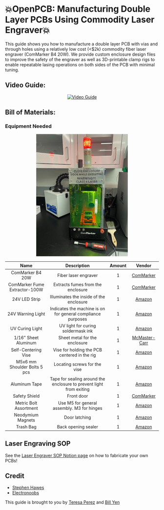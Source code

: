 # 💥OpenPCB: Manufacturing Double Layer PCBs Using Commodity Laser Engraver💥
This guide shows you how to manufacture a double layer PCB with vias and through holes using a relatively low cost (<$2k) commodity fiber laser engraver (ComMarker B4 20W). We provide custom enclosure design files to improve the safety of the engraver as well as 3D-printable clamp rigs to enable repeatable lasing operations on both sides of the PCB with minimal tuning.
## Video Guide:
<p align="center">
  <a href="https://www.youtube.com/watch?v=V7wXKYrV5ao">
    <img src="https://img.youtube.com/vi/V7wXKYrV5ao/0.jpg" alt="Video Guide">
  </a>
</p>

## Bill of Materials:
### Equipment Needed

<p align="center">
  <img src="Images/Enclosure.jpg" width="300"/>
</p>

| Name | Description | Amount | Vendor |
| :---: | :---: | :---: | :---: |
| ComMarker B4 20W | Fiber laser engraver | 1 | [ComMarker](https://commarker.com/product/b4-laser-engraver/) |
| ComMarker Fume Extractor-100W | Extracts fumes from the enclosure | 1 | [ComMarker](https://commarker.com/product/commarker-fume-extractor-100w/) |
| 24V LED Strip | Illuminates the inside of the enclosure | 1 | [Amazon](https://www.amazon.com/dp/B0D8L9HJXN) |
| 24V Warning Light | Indicates the machine is on for general compliance purposes | 1 | [Amazon](https://www.amazon.com/dp/B06XKLY1N2) |
| UV Curing Light | UV light for curing soldermask ink | 1 | [Amazon](https://www.amazon.com/dp/B075GWKN83) |
| 1/16" Sheet Aluminum | Sheet metal for the enclosure | 1 | [McMaster-Carr](https://www.mcmaster.com/products/aluminum-extrusions/shape~sheet/multipurpose-6061-aluminum-sheets-and-bars-7/) |
| Self-Centering Vise | Vise for holding the PCB centered in the rig | 1 | [Amazon](https://www.amazon.com/dp/B0CKW946NN) |
| M5x6 mm Shoulder Bolts 5 pcs | Locating screws for the vise | 1 | [Amazon](https://www.amazon.com/dp/B077GX37SX) |
| Aluminum Tape | Tape for sealing around the enclosure to prevent light from exiting | 1 | [Amazon](https://www.amazon.com/Aluminum-Ductwork-Temperature-Insulation-Adhesive/dp/B0B6NDFXPN/ref=sr_1_1_sspa?sr=8-1-spons&sp_csd=d2lkZ2V0TmFtZT1zcF9hdGY&psc=1)
| Safety Shield | Front door | 1 | [ComMarker](https://commarker.com/product/laser-engraver-enclosure-green/?utm_source=Google%20Shopping&utm_campaign=Google%20Shopping%20Feed%20US&utm_medium=cpc&utm_term=23539&gad_source=1&gad_campaignid=21084642396&gbraid=0AAAAAqD6U5Hp8d97pg5T4UTTmunvMlgEU&gclid=Cj0KCQjw-NfDBhDyARIsAD-ILeC8pDan2KiLlLADY5TseprIdRYGhm98cP78Yc0IAMmq2-XbsZg_NHcaAm9cEALw_wcB)
| Metric Bolt Assortment | Use M5 for general assembly. M3 for hinges | 1 | [Amazon](https://www.amazon.com/dp/B0CF9HRPC8) 
| Neodymium Magnets | Door latching | 1 | [Amazon](https://www.amazon.com/dp/B0CF9HRPC8) |
| Trash Bag | Back opening sealer | 1 | [Amazon](https://www.amazon.com/Glad-ForceFlex-Kitchen-Pine-Sol-Original/dp/B0D6CWK6F9/ref=sr_1_3_sspa?crid=5R2B6UYB47ME&dib=eyJ2IjoiMSJ9.L7lzwJ7FSDRUV-HmHDK3y1Pb2_EUIoTHHzdCQtD415yel2aLij75bSLqcW84EfRqn-jszuEkq57lRTnM5KtSEl34UnSsr0zT5cMXwAO7aCYf9FdHl-0u_dra-MiqyeoemIPHIJ2zwIb8MGofQbn2d3ybZqIKfhLvVKX0ist--CTJOdxzY1T8KQOokAvh_QZZOSk4s67wYPl9tNKWXDk2zGQtNKydY3OgjQTBVWAoy7tpKaH_IIWrAWKgWBABSgjXrvKzyy11tvM3QKLakqQeiqWeFO7voVIYK97dFNKF1g8.U8PH-uSUzZQAuDlWCfxipwKteU5tKV7bkj7nphp5fe4&dib_tag=se&keywords=trash+bag&qid=1752606252&sprefix=trash+bag%2Caps%2C190&sr=8-3-spons&sp_csd=d2lkZ2V0TmFtZT1zcF9hdGY&psc=1) |

## Laser Engraving SOP
See the [Laser Engraver SOP Notion page](https://brave-paprika-311.notion.site/Laser-Engraver-SOP-2229387ccfca80dc991dc07f11edf8c1?source=copy_link) on how to fabricate your own PCBs!

## Credit
- [Stephen Hawes](https://youtu.be/wAiGCyZZq6w?feature=shared)
- [Electronoobs](https://youtu.be/PoYcjyghDx4?feature=shared)

This guide is brought to you by [Teresa Perez](https://www.linkedin.com/in/teresa23perez/) and [Bill Yen](billyen33.com)

